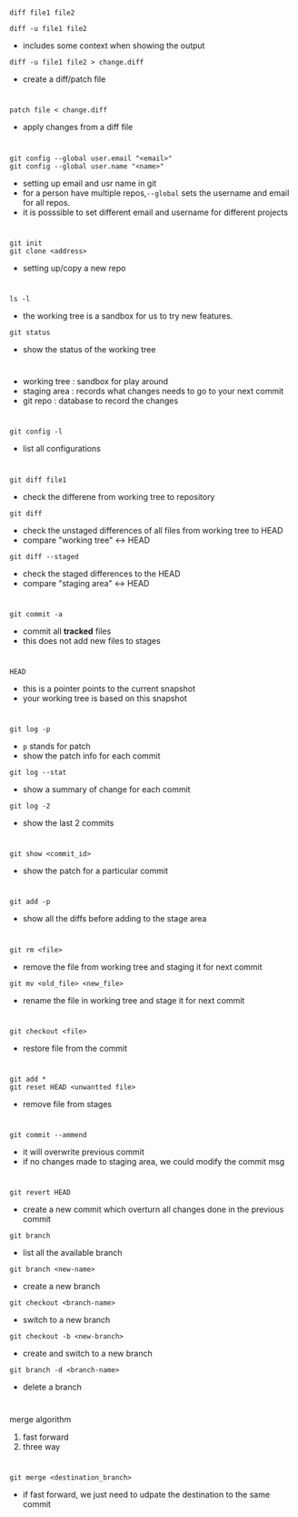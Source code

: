 #

```=
diff file1 file2
```

```=
diff -u file1 file2
```
* includes some context when showing the output

```=
diff -u file1 file2 > change.diff
```
* create a diff/patch file

# 

```=
patch file < change.diff
```
* apply changes from a diff file 

#

```=
git config --global user.email "<email>"
git config --global user.name "<name>"
```
* setting up email and usr name in git
* for a person have multiple repos,`--global` sets the username and email for all repos. 
* it is posssible to set different email and username for different projects


#

```=
git init
git clone <address>
```
* setting up/copy a new repo

#

```=
ls -l
```
* the working tree is a sandbox for us to try new features.

```=
git status
```
* show the status of the working tree

#
* working tree : sandbox for play around
* staging area : records what changes needs to go to your next commit
* git repo : database to record the changes

#

```=
git config -l
```
* list all configurations

#

```=
git diff file1
```
* check the differene from working tree to repository

```=
git diff
```
* check the unstaged differences of all files from working tree to HEAD
* compare "working tree" <-> HEAD

```=
git diff --staged
```
* check the staged differences to the HEAD
* compare "staging area" <-> HEAD


#

```=
git commit -a 
```
* commit all **tracked** files
* this does not add new files to stages

#

```=
HEAD
```
* this is a pointer points to the current snapshot
* your working tree is based on this snapshot

#

```=
git log -p
```
* `p` stands for patch
* show the patch info for each commit

```=
git log --stat
```
* show a summary of change for each commit

```=
git log -2
```
* show the last 2 commits

#

```=
git show <commit_id>
```
* show the patch for a particular commit

#

```=
git add -p
```
* show all the diffs before adding to the stage area

# 

```=
git rm <file>
```
* remove the file from working tree and staging it for next commit

```=
git mv <old_file> <new_file>
```
* rename the file in working tree and stage it for next commit

#

```=
git checkout <file>
```
* restore file from the commit

#

```=
git add *
git reset HEAD <unwantted file>
```
* remove file from stages

#

```=
git commit --ammend
```
* it will overwrite previous commit
* if no changes made to staging area, we could modify the commit msg

#

```=
git revert HEAD
```
* create a new commit which overturn all changes done in the previous commit


```=
git branch
```
* list all the available branch

```=
git branch <new-name>
```
* create a new branch

```=
git checkout <branch-name>
```
* switch to a new branch

```=
git checkout -b <new-branch>
```
* create and switch to a new branch

```=
git branch -d <branch-name>
```
* delete a branch

# 

merge algorithm
1. fast forward
2. three way

#

```=
git merge <destination_branch>
```
* if fast forward, we just need to udpate the destination to the same commit










